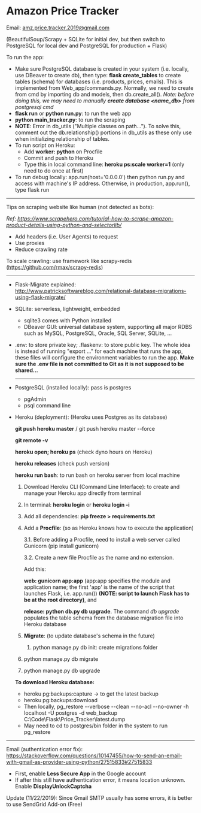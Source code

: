 # Amazon Price Tracker

Email: amz.price.tracker.2019@gmail.com

(BeautifulSoup/Scrapy + SQLite for initial dev, but then switch to PostgreSQL for local dev and PostgreSQL for production + Flask)

To run the app:

- Make sure PostgreSQL database is created in your system (i.e. locally, use DBeaver to create db), then type: **flask create_tables** to create tables (schema) for databases (i.e. products, prices, emails). This is implemented from Web_app/commands.py. Normally, we need to create from cmd by importing db and models, then db.create_all(). *Note: before doing this, we may need to manually **create database <name_db>** from postgresql cmd*
- **flask run** or **python run.py**: to run the web app
- **python main_tracker.py**: to run the scraping
- **NOTE**: Error in db_utils ("Multiple classes on path..."). To solve this, comment out the db.relationship() portions in db_utils as these only use when initializing relationship of tables.
- To run script on Heroku:
  - Add **worker: python <path-to-script>** on Procfile
  - Commit and push to Heroku
  - Type this in local command line: **heroku ps:scale worker=1** (only need to do once at first)
- To run debug locally: app.run(host='0.0.0.0') then python run.py and access with machine's IP address. Otherwise, in production, app.run(), type flask run

---

Tips on scraping website like human (not detected as bots):

*Ref: https://www.scrapehero.com/tutorial-how-to-scrape-amazon-product-details-using-python-and-selectorlib/*

- Add headers (i.e. User Agents) to request
- Use proxies
- Reduce crawling rate

To scale crawling: use framework like scrapy-redis (https://github.com/rmax/scrapy-redis)

---

- Flask-Migrate explained: http://www.patricksoftwareblog.com/relational-database-migrations-using-flask-migrate/

- SQLite: serverless, lightweight, embedded
  - sqlite3 comes with Python installed
  - DBeaver GUI: universal database system, supporting all major RDBS such as MySQL, PostgreSQL, Oracle, SQL Server, SQLite, ...
  
- .env: to store private key; .flaskenv: to store public key. The whole idea is instead of running "export ..." for each machine that runs the app, these files will configure the environment variables to run the app. **Make sure the .env file is not committed to Git as it is not supposed to be shared...**

  ---

- PostgreSQL (installed locally): pass is postgres

  - pgAdmin
  - psql command line

- Heroku (deployment): (Heroku uses Postgres as its database)

  <b>git push heroku master</b> / git push heroku master --force

  <b>git remote -v</b>

  <b>heroku open; heroku ps</b> (check dyno hours on Heroku)

  **heroku releases** (check push version)

  **heroku run bash**: to run bash on heroku server from local machine

  1. Download Heroku CLI (Command Line Interface): to create and manage your Heroku app directly from terminal

  2. In terminal: <b>heroku login</b> or <b>heroku login -i</b>

  3. Add all dependencies: <b>pip freeze > requirements.txt</b>

  4. Add a **Procfile**: (so as Heroku knows how to execute the application)

     3.1. Before adding a Procfile, need to install a web server called Gunicorn (pip install gunicorn)

     3.2. Create a new file Procfile as the name and no extension. 

     Add this: 

     <b>web: gunicorn app:app</b> (app:app specifies the module and application name; the first 'app' is the name of the script that launches Flask, i.e. app.run()) **(NOTE: script to launch Flask has to be at the root directory)**, and 

     <b>release: python db.py db upgrade</b>.  The command *db upgrade* populates the table schema from the database migration file into Heroku database
  
  5. **Migrate**: (to update database's schema in the future)
  
     1. python manage.py db init: create migrations folder 
     
   6. python manage.py db migrate
  
     3. python manage.py db upgrade
  
  
  
  <b>To download Heroku database:</b>
  
  - heroku pg:backups:capture -> to get the latest backup
  - heroku pg:backups:download
  - Then locally, pg_restore --verbose --clean --no-acl --no-owner -h localhost -U postgres -d web_backup C:\Code\Flask\Price_Tracker\latest.dump
  - May need to cd to postgres/bin folder in the system to run pg_restore

---

Email (authentication error fix): https://stackoverflow.com/questions/10147455/how-to-send-an-email-with-gmail-as-provider-using-python/27515833#27515833

- First, enable **Less Secure App** in the Google account
- If after this still have authentication error, it means location unknown. Enable **DisplayUnlockCaptcha**

Update (11/22/2019): Since Gmail SMTP usually has some errors, it is better to use SendGrid Add-on (Free)

 